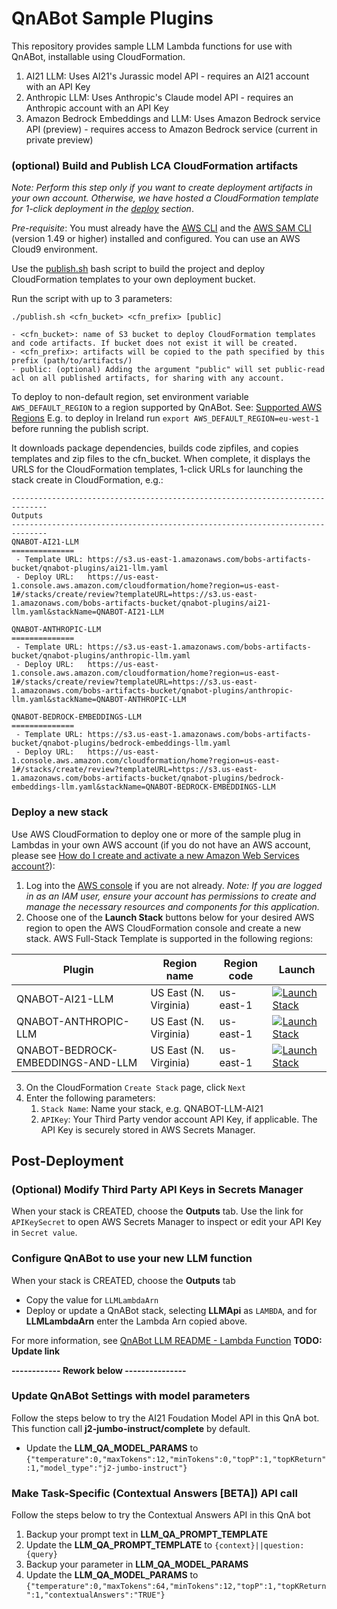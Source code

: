 # QnABot Sample Plugins

This repository provides sample LLM Lambda functions for use with QnABot, installable using CloudFormation.
1. AI21 LLM: Uses AI21's Jurassic model API - requires an AI21 account with an API Key
2. Anthropic LLM: Uses Anthropic's Claude model API - requires an Anthropic account with an API Key
3. Amazon Bedrock Embeddings and LLM: Uses Amazon Bedrock service API (preview) - requires access to Amazon Bedrock service (current in private preview)


### (optional) Build and Publish LCA CloudFormation artifacts

_Note: Perform this step only if you want to create deployment artifacts in your own account. Otherwise, we have hosted a CloudFormation template for 1-click deployment in the [deploy](#deploy) section_.

*Pre-requisite*: You must already have the [AWS CLI](https://docs.aws.amazon.com/cli/latest/userguide/cli-chap-install.html) and the [AWS SAM CLI](https://docs.aws.amazon.com/serverless-application-model/latest/developerguide/serverless-sam-cli-install.html) (version 1.49 or higher) installed and configured. You can use an AWS Cloud9 environment.

Use the [publish.sh](./publish.sh) bash script to build the project and deploy CloudFormation templates to your own deployment bucket.

Run the script with up to 3 parameters:
```
./publish.sh <cfn_bucket> <cfn_prefix> [public]

- <cfn_bucket>: name of S3 bucket to deploy CloudFormation templates and code artifacts. If bucket does not exist it will be created.
- <cfn_prefix>: artifacts will be copied to the path specified by this prefix (path/to/artifacts/)
- public: (optional) Adding the argument "public" will set public-read acl on all published artifacts, for sharing with any account.
```

To deploy to non-default region, set environment variable `AWS_DEFAULT_REGION` to a region supported by QnABot. See: [Supported AWS Regions](https://docs.aws.amazon.com/solutions/latest/qnabot-on-aws/supported-aws-regions.html) 
E.g. to deploy in Ireland run `export AWS_DEFAULT_REGION=eu-west-1` before running the publish script. 

It downloads package dependencies, builds code zipfiles, and copies templates and zip files to the cfn_bucket.
When complete, it displays the URLS for the CloudFormation templates, 1-click URLs for launching the stack create in CloudFormation, e.g.:
```
------------------------------------------------------------------------------
Outputs
------------------------------------------------------------------------------
QNABOT-AI21-LLM
==============
 - Template URL: https://s3.us-east-1.amazonaws.com/bobs-artifacts-bucket/qnabot-plugins/ai21-llm.yaml
 - Deploy URL:   https://us-east-1.console.aws.amazon.com/cloudformation/home?region=us-east-1#/stacks/create/review?templateURL=https://s3.us-east-1.amazonaws.com/bobs-artifacts-bucket/qnabot-plugins/ai21-llm.yaml&stackName=QNABOT-AI21-LLM

QNABOT-ANTHROPIC-LLM
==============
 - Template URL: https://s3.us-east-1.amazonaws.com/bobs-artifacts-bucket/qnabot-plugins/anthropic-llm.yaml
 - Deploy URL:   https://us-east-1.console.aws.amazon.com/cloudformation/home?region=us-east-1#/stacks/create/review?templateURL=https://s3.us-east-1.amazonaws.com/bobs-artifacts-bucket/qnabot-plugins/anthropic-llm.yaml&stackName=QNABOT-ANTHROPIC-LLM

QNABOT-BEDROCK-EMBEDDINGS-LLM
==============
 - Template URL: https://s3.us-east-1.amazonaws.com/bobs-artifacts-bucket/qnabot-plugins/bedrock-embeddings-llm.yaml
 - Deploy URL:   https://us-east-1.console.aws.amazon.com/cloudformation/home?region=us-east-1#/stacks/create/review?templateURL=https://s3.us-east-1.amazonaws.com/bobs-artifacts-bucket/qnabot-plugins/bedrock-embeddings-llm.yaml&stackName=QNABOT-BEDROCK-EMBEDDINGS-LLM
```

### Deploy a new stack

Use AWS CloudFormation to deploy one or more of the sample plug in Lambdas in your own AWS account (if you do not have an AWS account, please see [How do I create and activate a new Amazon Web Services account?](https://aws.amazon.com/premiumsupport/knowledge-center/create-and-activate-aws-account/)):

1. Log into the [AWS console](https://console.aws.amazon.com/) if you are not already.
*Note: If you are logged in as an IAM user, ensure your account has permissions to create and manage the necessary resources and components for this application.*
2. Choose one of the **Launch Stack** buttons below for your desired AWS region to open the AWS CloudFormation console and create a new stack. AWS Full-Stack Template is supported in the following regions:

Plugin | Region name | Region code | Launch
--- | --- | --- | ---
QNABOT-AI21-LLM | US East (N. Virginia) | us-east-1 | [![Launch Stack](https://cdn.rawgit.com/buildkite/cloudformation-launch-stack-button-svg/master/launch-stack.svg)](https://us-east-1.console.aws.amazon.com/cloudformation/home?region=us-east-1#/stacks/create/review?templateURL=https://s3.us-east-1.amazonaws.com/bobs-artifacts-bucket/qnabot-plugins/ai21-llm.yaml&stackName=QNABOT-AI21-LLM)
QNABOT-ANTHROPIC-LLM | US East (N. Virginia) | us-east-1 | [![Launch Stack](https://cdn.rawgit.com/buildkite/cloudformation-launch-stack-button-svg/master/launch-stack.svg)](https://us-east-1.console.aws.amazon.com/cloudformation/home?region=us-east-1#/stacks/create/review?templateURL=https://s3.us-east-1.amazonaws.com/bobs-artifacts-bucket/qnabot-plugins/anthropic-llm.yaml&stackName=QNABOT-ANTHROPIC-LLM)
QNABOT-BEDROCK-EMBEDDINGS-AND-LLM | US East (N. Virginia) | us-east-1 | [![Launch Stack](https://cdn.rawgit.com/buildkite/cloudformation-launch-stack-button-svg/master/launch-stack.svg)](https://us-east-1.console.aws.amazon.com/cloudformation/home?region=us-east-1#/stacks/create/review?templateURL=https://s3.us-east-1.amazonaws.com/bobs-artifacts-bucket/qnabot-plugins/bedrock-embeddings-and-llm.yaml&stackName=QNABOT-BEDROCK-EMBEDDINGS-AND-LLM)

3. On the CloudFormation `Create Stack` page, click `Next`
4. Enter the following parameters:
    1. `Stack Name`: Name your stack, e.g. QNABOT-LLM-AI21
    2. `APIKey`: Your Third Party vendor account API Key, if applicable. The API Key is securely stored in AWS Secrets Manager. 


## Post-Deployment

### (Optional) Modify Third Party API Keys in Secrets Manager

When your stack is CREATED, choose the **Outputs** tab. Use the link for `APIKeySecret` to open AWS Secrets Manager to inspect or edit your API Key in `Secret value`.


### Configure QnABot to use your new LLM function

When your stack is CREATED, choose the **Outputs** tab
- Copy the value for `LLMLambdaArn` 
- Deploy or update a QnABot stack, selecting **LLMApi** as `LAMBDA`, and for **LLMLambdaArn** enter the Lambda Arn copied above. 

For more information, see [QnABot LLM README - Lambda Function](https://github.com/aws-solutions/qnabot-on-aws/blob/feature/llm-summarize-bedrock-falcon40B-kendrarag-kendraindexandcrawler/docs/LLM_Retrieval_and_generative_question_answering/README.md#3-lambda-function)  **TODO: Update link**

**------------  Rework below ---------------**
  
### Update QnABot Settings with model parameters
Follow the steps below to try the AI21 Foudation Model API in this QnA bot. This function call __j2-jumbo-instruct/complete__ by default.
- Update the __LLM_QA_MODEL_PARAMS__  to `{"temperature":0,"maxTokens":12,"minTokens":0,"topP":1,"topKReturn":1,"model_type":"j2-jumbo-instruct"}`

### Make Task-Specific (Contextual Answers [BETA]) API call
Follow the steps below to try the Contextual Answers API in this QnA bot

1. Backup your prompt text in __LLM_QA_PROMPT_TEMPLATE__
2. Update the __LLM_QA_PROMPT_TEMPLATE__ to `{context}||question:{query}`
3. Backup your parameter in __LLM_QA_MODEL_PARAMS__
4. Update the __LLM_QA_MODEL_PARAMS__  to `{"temperature":0,"maxTokens":64,"minTokens":12,"topP":1,"topKReturn":1,"contextualAnswers":"TRUE"}`

